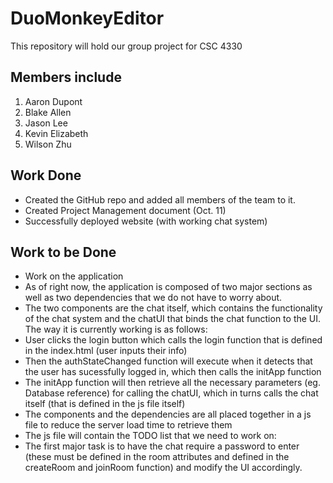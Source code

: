 DuoMonkeyEditor
===============
This repository will hold our group project for CSC 4330

Members include
---------------
1. Aaron Dupont
2. Blake Allen
3. Jason Lee
4. Kevin Elizabeth
5. Wilson Zhu


Work Done
---------
* Created the GitHub repo and added all members of the team to it.
* Created Project Management document (Oct. 11)
* Successfully deployed website (with working chat system)

Work to be Done
---------------
* Work on the application
 * As of right now, the application is composed of two major sections as well as two dependencies that we do not have to worry about.
  * The two components are the chat itself, which contains the functionality of the chat system and the chatUI that binds the chat function to the UI. The way it is currently working is as follows:
   * User clicks the login button which calls the login function that is defined in the index.html (user inputs their info)
   * Then the authStateChanged function will execute when it detects that the user has sucessfully logged in, which then calls the initApp function
   * The initApp function will then retrieve all the necessary parameters (eg. Database reference) for calling the chatUI, which in turns calls the chat itself (that is defined in the js file itself)
 * The components and the dependencies are all placed together in a js file to reduce the server load time to retrieve them
 * The js file will contain the TODO list that we need to work on:
  * The first major task is to have the chat require a password to enter (these must be defined in the room attributes and defined in the createRoom and joinRoom function) and modify the UI accordingly.
